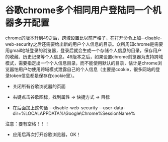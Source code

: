 
# 谷歌chrome多个相同用户登陆同一个机器多开配置
chrome的版本升到49之后，跨域设置比以前严格了，在打开命令上加--disable-web-security之后还需要给出新的用户个人信息的目录。众所周知chrome是需要用gmail地址登录的浏览器，登录后就会生成一个存储个人信息的目录，保存用户的收藏、历史记录等个人信息。49版本之后，如果设置chrome浏览器为支持跨域模式，需要指定出一个个人信息目录，而不能使用默认的目录，估计是chrome浏览器怕用户勿使用跨域模式泄露自己的个人信息（主要是cookie，很多网站的登录token信息都是保存在cookie里）。

- 关闭所有谷歌浏览器的页面

- 右键点击谷歌图标，找到属性 -> 快捷方式 -> 目标 

- 在后面加上这句话  --disable-web-security --user-data-dir=%LOCALAPPDATA%\Google\Chrome\%SessionName%

注意：要有空格！！！

- 应用后再次打开谷歌浏览器，OK！


